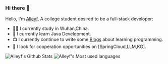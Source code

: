### Hi there 👋

Hello, I'm [Alleyf](https://alleyf.github.io/), A college student desired to be a full-stack developer:

- 👨‍💼 I currently study in Wuhan,China.
- 🏴󠁧󠁢󠁥󠁮󠁧󠁿 I currently learn Java Development.
- 📺 I currently continue to write some [Blogs](https://alleyf.github.io/) about learning programming. 
- 👯 I look for cooperation opportunities on [SpringCloud,LLM,KG].
<!--
- 👯 I’m looking to collaborate on ...
- 🤔 I’m looking for help with ...
- 💬 Ask me about ...
- 📫 How to reach me: ...
- 😄 Pronouns: ...
- ⚡ Fun fact: ...
-->
![Alleyf's Github Stats](https://github-readme-stats.vercel.app/api?username=Alleyf&show_icons=true&title_color=fff&icon_color=79ff97&text_color=9f9f9f&bg_color=151515)
![Alleyf's Most used languages](https://github-readme-stats.vercel.app/api/top-langs/?username=Alleyf&layout=compact&show_icons=true&theme=light&hide_border=true&langs_count=10)
